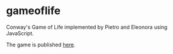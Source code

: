 # gameoflife

Conway's Game of Life implemented by Pietro and Eleonora using JavaScript.

The game is published [here](https://pietrodn.github.io/gameoflife/).
